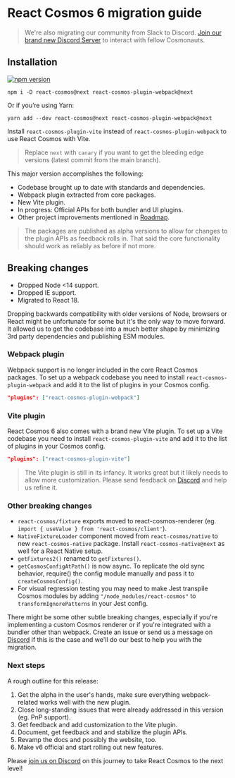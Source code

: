 # React Cosmos 6 migration guide

> We're also migrating our community from Slack to Discord. [Join our brand new Discord Server](https://discord.gg/3X95VgfnW5) to interact with fellow Cosmonauts.

## Installation

[![npm version](https://img.shields.io/npm/v/react-cosmos/next.svg?style=flat)](https://www.npmjs.com/package/react-cosmos)

```
npm i -D react-cosmos@next react-cosmos-plugin-webpack@next
```

Or if you’re using Yarn:

```
yarn add --dev react-cosmos@next react-cosmos-plugin-webpack@next
```

Install `react-cosmos-plugin-vite` instead of `react-cosmos-plugin-webpack` to use React Cosmos with Vite.

> Replace `next` with `canary` if you want to get the bleeding edge versions (latest commit from the main branch).

This major version accomplishes the following:

- Codebase brought up to date with standards and dependencies.
- Webpack plugin extracted from core packages.
- New Vite plugin.
- In progress: Official APIs for both bundler and UI plugins.
- Other project improvements mentioned in [Roadmap](https://github.com/react-cosmos/react-cosmos/blob/main/docs/roadmap/README.md).

> The packages are published as alpha versions to allow for changes to the plugin APIs as feedback rolls in. That said the core functionality should work as reliably as before if not more.

## Breaking changes

- Dropped Node <14 support.
- Dropped IE support.
- Migrated to React 18.

Dropping backwards compatibility with older versions of Node, browsers or React might be unfortunate for some but it's the only way to move forward. It allowed us to get the codebase into a much better shape by minimizing 3rd party dependencies and publishing ESM modules.

### Webpack plugin

Webpack support is no longer included in the core React Cosmos packages. To set up a webpack codebase you need to install `react-cosmos-plugin-webpack` and add it to the list of plugins in your Cosmos config.

```json
"plugins": ["react-cosmos-plugin-webpack"]
```

### Vite plugin

React Cosmos 6 also comes with a brand new Vite plugin. To set up a Vite codebase you need to install `react-cosmos-plugin-vite` and add it to the list of plugins in your Cosmos config.

```json
"plugins": ["react-cosmos-plugin-vite"]
```

> The Vite plugin is still in its infancy. It works great but it likely needs to allow more customization. Please send feedback on [Discord](https://discord.gg/3X95VgfnW5) and help us refine it.

### Other breaking changes

- `react-cosmos/fixture` exports moved to react-cosmos-renderer (eg. `import { useValue } from 'react-cosmos/client'`).
- `NativeFixtureLoader` component moved from `react-cosmos/native` to new `react-cosmos-native` package. Install `react-cosmos-native@next` as well for a React Native setup.
- `getFixtures2()` renamed to `getFixtures()`.
- `getCosmosConfigAtPath()` is now async. To replicate the old sync behavior, require() the config module manually and pass it to `createCosmosConfig()`.
- For visual regression testing you may need to make Jest transpile Cosmos modules by adding `"/node_modules/react-cosmos"` to `transformIgnorePatterns` in your Jest config.

There might be some other subtle breaking changes, especially if you're implementing a custom Cosmos renderer or if you're integrated with a bundler other than webpack. Create an issue or send us a message on [Discord](https://discord.gg/3X95VgfnW5) if this is the case and we'll do our best to help you with the migration.

### Next steps

A rough outline for this release:

1. Get the alpha in the user's hands, make sure everything webpack-related works well with the new plugin.
1. Close long-standing issues that were already addressed in this version (eg. PnP support).
1. Get feedback and add customization to the Vite plugin.
1. Document, get feedback and and stabilize the plugin APIs.
1. Revamp the docs and possibly the website, too.
1. Make v6 official and start rolling out new features.

Please [join us on Discord](https://discord.gg/3X95VgfnW5) on this journey to take React Cosmos to the next level!
